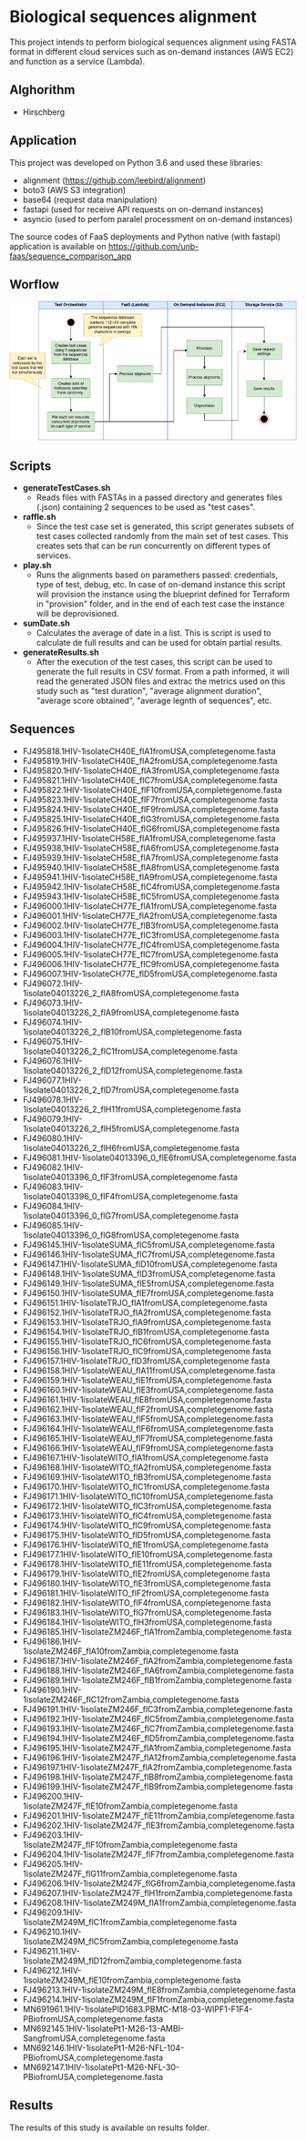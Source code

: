 # Biological sequences alignment
This project intends to perform biological sequences alignment using FASTA format in different cloud services such as on-demand instances (AWS EC2) and function as a service (Lambda). 

## Alghorithm

- Hirschberg

## Application

This project was developed on Python 3.6 and used these libraries:
  - alignment (https://github.com/leebird/alignment)
  - boto3 (AWS S3 integration)
  - base64 (request data manipulation)
  - fastapi (used for receive API requests on on-demand instances)
  - asyncio (used to perfom paralel processment on on-demand instances)

The source codes of FaaS deployments and Python native (with fastapi) application is available on https://github.com/unb-faas/sequence_comparison_app

## Worflow
![Workflow image](images/workflow.png)

## Scripts
 - **generateTestCases.sh**
    - Reads files with FASTAs in a passed directory and generates files (.json) containing 2 sequences to be used as "test cases".
 - **raffle.sh**
    - Since the test case set is generated, this script generates subsets of test cases collected randomly from the main set of test cases. This creates sets that can be run concurrently on different types of services.
 - **play.sh**
    - Runs the alignments based on paramethers passed: credentials, type of test, debug, etc. In case of on-demand instance this script will provision the instance using the blueprint defined for Terraform in "provision" folder, and in the end of each test case the instance will be deprovisioned.
 - **sumDate.sh** 
    - Calculates the average of date in a list. This is script is used to calculate de full results and can be used for obtain partial results.
 - **generateResults.sh**
    - After the execution of the test cases, this script can be used to generate the full results in CSV format. From a path informed, it will read the generated JSON files and extrac the metrics used on this study such as "test duration", "average alignment duration", "average score obtained", "average legnth of sequences", etc.

## Sequences
- FJ495818.1HIV-1isolateCH40E_flA1fromUSA,completegenome.fasta
- FJ495819.1HIV-1isolateCH40E_flA2fromUSA,completegenome.fasta
- FJ495820.1HIV-1isolateCH40E_flA3fromUSA,completegenome.fasta
- FJ495821.1HIV-1isolateCH40E_flC7fromUSA,completegenome.fasta
- FJ495822.1HIV-1isolateCH40E_flF10fromUSA,completegenome.fasta
- FJ495823.1HIV-1isolateCH40E_flF7fromUSA,completegenome.fasta
- FJ495824.1HIV-1isolateCH40E_flF9fromUSA,completegenome.fasta
- FJ495825.1HIV-1isolateCH40E_flG3fromUSA,completegenome.fasta
- FJ495826.1HIV-1isolateCH40E_flG6fromUSA,completegenome.fasta
- FJ495937.1HIV-1isolateCH58E_flA1fromUSA,completegenome.fasta
- FJ495938.1HIV-1isolateCH58E_flA6fromUSA,completegenome.fasta
- FJ495939.1HIV-1isolateCH58E_flA7fromUSA,completegenome.fasta
- FJ495940.1HIV-1isolateCH58E_flA8fromUSA,completegenome.fasta
- FJ495941.1HIV-1isolateCH58E_flA9fromUSA,completegenome.fasta
- FJ495942.1HIV-1isolateCH58E_flC4fromUSA,completegenome.fasta
- FJ495943.1HIV-1isolateCH58E_flC5fromUSA,completegenome.fasta
- FJ496000.1HIV-1isolateCH77E_flA1fromUSA,completegenome.fasta
- FJ496001.1HIV-1isolateCH77E_flA2fromUSA,completegenome.fasta
- FJ496002.1HIV-1isolateCH77E_flB3fromUSA,completegenome.fasta
- FJ496003.1HIV-1isolateCH77E_flC3fromUSA,completegenome.fasta
- FJ496004.1HIV-1isolateCH77E_flC4fromUSA,completegenome.fasta
- FJ496005.1HIV-1isolateCH77E_flC7fromUSA,completegenome.fasta
- FJ496006.1HIV-1isolateCH77E_flC9fromUSA,completegenome.fasta
- FJ496007.1HIV-1isolateCH77E_flD5fromUSA,completegenome.fasta
- FJ496072.1HIV-1isolate04013226_2_flA8fromUSA,completegenome.fasta
- FJ496073.1HIV-1isolate04013226_2_flA9fromUSA,completegenome.fasta
- FJ496074.1HIV-1isolate04013226_2_flB10fromUSA,completegenome.fasta
- FJ496075.1HIV-1isolate04013226_2_flC1fromUSA,completegenome.fasta
- FJ496076.1HIV-1isolate04013226_2_flD12fromUSA,completegenome.fasta
- FJ496077.1HIV-1isolate04013226_2_flD7fromUSA,completegenome.fasta
- FJ496078.1HIV-1isolate04013226_2_flH11fromUSA,completegenome.fasta
- FJ496079.1HIV-1isolate04013226_2_flH5fromUSA,completegenome.fasta
- FJ496080.1HIV-1isolate04013226_2_flH6fromUSA,completegenome.fasta
- FJ496081.1HIV-1isolate04013396_0_flE6fromUSA,completegenome.fasta
- FJ496082.1HIV-1isolate04013396_0_flF3fromUSA,completegenome.fasta
- FJ496083.1HIV-1isolate04013396_0_flF4fromUSA,completegenome.fasta
- FJ496084.1HIV-1isolate04013396_0_flG7fromUSA,completegenome.fasta
- FJ496085.1HIV-1isolate04013396_0_flG8fromUSA,completegenome.fasta
- FJ496145.1HIV-1isolateSUMA_flC5fromUSA,completegenome.fasta
- FJ496146.1HIV-1isolateSUMA_flC7fromUSA,completegenome.fasta
- FJ496147.1HIV-1isolateSUMA_flD10fromUSA,completegenome.fasta
- FJ496148.1HIV-1isolateSUMA_flD3fromUSA,completegenome.fasta
- FJ496149.1HIV-1isolateSUMA_flE5fromUSA,completegenome.fasta
- FJ496150.1HIV-1isolateSUMA_flE7fromUSA,completegenome.fasta
- FJ496151.1HIV-1isolateTRJO_flA1fromUSA,completegenome.fasta
- FJ496152.1HIV-1isolateTRJO_flA2fromUSA,completegenome.fasta
- FJ496153.1HIV-1isolateTRJO_flA9fromUSA,completegenome.fasta
- FJ496154.1HIV-1isolateTRJO_flB1fromUSA,completegenome.fasta
- FJ496155.1HIV-1isolateTRJO_flC6fromUSA,completegenome.fasta
- FJ496156.1HIV-1isolateTRJO_flC9fromUSA,completegenome.fasta
- FJ496157.1HIV-1isolateTRJO_flD3fromUSA,completegenome.fasta
- FJ496158.1HIV-1isolateWEAU_flA11fromUSA,completegenome.fasta
- FJ496159.1HIV-1isolateWEAU_flE1fromUSA,completegenome.fasta
- FJ496160.1HIV-1isolateWEAU_flE3fromUSA,completegenome.fasta
- FJ496161.1HIV-1isolateWEAU_flE8fromUSA,completegenome.fasta
- FJ496162.1HIV-1isolateWEAU_flF2fromUSA,completegenome.fasta
- FJ496163.1HIV-1isolateWEAU_flF5fromUSA,completegenome.fasta
- FJ496164.1HIV-1isolateWEAU_flF6fromUSA,completegenome.fasta
- FJ496165.1HIV-1isolateWEAU_flF7fromUSA,completegenome.fasta
- FJ496166.1HIV-1isolateWEAU_flF9fromUSA,completegenome.fasta
- FJ496167.1HIV-1isolateWITO_flA1fromUSA,completegenome.fasta
- FJ496168.1HIV-1isolateWITO_flA2fromUSA,completegenome.fasta
- FJ496169.1HIV-1isolateWITO_flB3fromUSA,completegenome.fasta
- FJ496170.1HIV-1isolateWITO_flC1fromUSA,completegenome.fasta
- FJ496171.1HIV-1isolateWITO_flC10fromUSA,completegenome.fasta
- FJ496172.1HIV-1isolateWITO_flC3fromUSA,completegenome.fasta
- FJ496173.1HIV-1isolateWITO_flC4fromUSA,completegenome.fasta
- FJ496174.1HIV-1isolateWITO_flC9fromUSA,completegenome.fasta
- FJ496175.1HIV-1isolateWITO_flD5fromUSA,completegenome.fasta
- FJ496176.1HIV-1isolateWITO_flE1fromUSA,completegenome.fasta
- FJ496177.1HIV-1isolateWITO_flE10fromUSA,completegenome.fasta
- FJ496178.1HIV-1isolateWITO_flE11fromUSA,completegenome.fasta
- FJ496179.1HIV-1isolateWITO_flE2fromUSA,completegenome.fasta
- FJ496180.1HIV-1isolateWITO_flE3fromUSA,completegenome.fasta
- FJ496181.1HIV-1isolateWITO_flF2fromUSA,completegenome.fasta
- FJ496182.1HIV-1isolateWITO_flF4fromUSA,completegenome.fasta
- FJ496183.1HIV-1isolateWITO_flG7fromUSA,completegenome.fasta
- FJ496184.1HIV-1isolateWITO_flH3fromUSA,completegenome.fasta
- FJ496185.1HIV-1isolateZM246F_flA1fromZambia,completegenome.fasta
- FJ496186.1HIV-1isolateZM246F_flA10fromZambia,completegenome.fasta
- FJ496187.1HIV-1isolateZM246F_flA2fromZambia,completegenome.fasta
- FJ496188.1HIV-1isolateZM246F_flA6fromZambia,completegenome.fasta
- FJ496189.1HIV-1isolateZM246F_flB1fromZambia,completegenome.fasta
- FJ496190.1HIV-1isolateZM246F_flC12fromZambia,completegenome.fasta
- FJ496191.1HIV-1isolateZM246F_flC3fromZambia,completegenome.fasta
- FJ496192.1HIV-1isolateZM246F_flC5fromZambia,completegenome.fasta
- FJ496193.1HIV-1isolateZM246F_flC7fromZambia,completegenome.fasta
- FJ496194.1HIV-1isolateZM246F_flD5fromZambia,completegenome.fasta
- FJ496195.1HIV-1isolateZM247F_flA1fromZambia,completegenome.fasta
- FJ496196.1HIV-1isolateZM247F_flA12fromZambia,completegenome.fasta
- FJ496197.1HIV-1isolateZM247F_flA2fromZambia,completegenome.fasta
- FJ496198.1HIV-1isolateZM247F_flB8fromZambia,completegenome.fasta
- FJ496199.1HIV-1isolateZM247F_flB9fromZambia,completegenome.fasta
- FJ496200.1HIV-1isolateZM247F_flE10fromZambia,completegenome.fasta
- FJ496201.1HIV-1isolateZM247F_flE11fromZambia,completegenome.fasta
- FJ496202.1HIV-1isolateZM247F_flE3fromZambia,completegenome.fasta
- FJ496203.1HIV-1isolateZM247F_flF10fromZambia,completegenome.fasta
- FJ496204.1HIV-1isolateZM247F_flF7fromZambia,completegenome.fasta
- FJ496205.1HIV-1isolateZM247F_flG11fromZambia,completegenome.fasta
- FJ496206.1HIV-1isolateZM247F_flG6fromZambia,completegenome.fasta
- FJ496207.1HIV-1isolateZM247F_flH1fromZambia,completegenome.fasta
- FJ496208.1HIV-1isolateZM249M_flA1fromZambia,completegenome.fasta
- FJ496209.1HIV-1isolateZM249M_flC1fromZambia,completegenome.fasta
- FJ496210.1HIV-1isolateZM249M_flC5fromZambia,completegenome.fasta
- FJ496211.1HIV-1isolateZM249M_flD12fromZambia,completegenome.fasta
- FJ496212.1HIV-1isolateZM249M_flE10fromZambia,completegenome.fasta
- FJ496213.1HIV-1isolateZM249M_flE8fromZambia,completegenome.fasta
- FJ496214.1HIV-1isolateZM249M_flF1fromZambia,completegenome.fasta
- MN691961.1HIV-1isolatePID1683.PBMC-M18-03-WIPF1-F1F4-PBiofromUSA,completegenome.fasta
- MN692145.1HIV-1isolatePt1-M26-13-AMBI-SangfromUSA,completegenome.fasta
- MN692146.1HIV-1isolatePt1-M26-NFL-104-PBiofromUSA,completegenome.fasta
- MN692147.1HIV-1isolatePt1-M26-NFL-30-PBiofromUSA,completegenome.fasta

## Results

  The results of this study is available on results folder.

